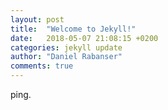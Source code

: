 ```yaml
---
layout: post
title:  "Welcome to Jekyll!"
date:   2018-05-07 21:08:15 +0200
categories: jekyll update
author: "Daniel Rabanser"
comments: true
---
```

ping.
